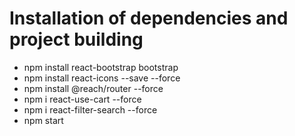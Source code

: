 # Installation of dependencies and project building
- npm install react-bootstrap bootstrap
- npm install react-icons --save --force
- npm install @reach/router --force
- npm i react-use-cart --force
- npm i react-filter-search --force
- npm start